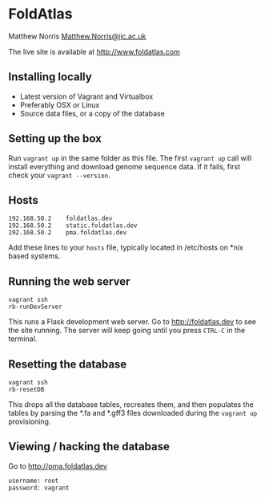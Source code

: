 # FoldAtlas
Matthew Norris <Matthew.Norris@jic.ac.uk>

The live site is available at http://www.foldatlas.com

## Installing locally

- Latest version of Vagrant and Virtualbox
- Preferably OSX or Linux
- Source data files, or a copy of the database

## Setting up the box

Run `vagrant up` in the same folder as this file. The first `vagrant up` call will install everything and download genome sequence data. If it fails, first check your `vagrant --version`.

## Hosts

	192.168.50.2	foldatlas.dev
	192.168.50.2    static.foldatlas.dev
	192.168.50.2    pma.foldatlas.dev

Add these lines to your `hosts` file, typically located in /etc/hosts on *nix based systems.

## Running the web server

    vagrant ssh
    rb-runDevServer

This runs a Flask development web server. Go to http://foldatlas.dev to see the site running. The server will keep going until you press `CTRL-C` in the terminal.

## Resetting the database

    vagrant ssh
    rb-resetDB

This drops all the database tables, recreates them, and then populates the tables by parsing the *.fa and *.gff3 files downloaded during the `vagrant up` provisioning. 

## Viewing / hacking the database

Go to http://pma.foldatlas.dev

    username: root
    password: vagrant


